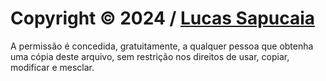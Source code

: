 # Copyright © 2024 / [Lucas Sapucaia](https://github.com/daycross)

A permissão é concedida, gratuitamente, a qualquer pessoa que obtenha uma cópia deste arquivo, sem restrição nos direitos de usar, copiar, modificar e mesclar.